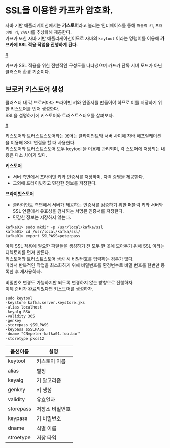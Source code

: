 # SSL을 이용한 카프카 암호화.  

자바 기반 애플리케이션에서는 **키스토어**라고 불리는 인터페이스를 통해 `퍼블릭 키`, `프라이빗 키`, `인증서`를 추상화해 제공한다.       
카프카 또한 자바 기반 애플리케이션이므로 자바의 `keytool` 이라는 명령어를 이용해 **카프카에 SSL 적용 작업을 진행하게 된다.**         

[#](#)  

카프카 SSL 적용을 위한 전반적인 구성도를 나타냈으며 카프카 단독 서버 모드가 아닌 클러스터 환경 기준이다.       

## 브로커 키스토어 생성 

클러스터 내 각 브로커마다 프라이빗 키와 인증서를 만들어야 하므로 이를 저장하기 위한 키스토어를 먼저 생성한다.     
SSL을 설명하기에 키스토어와 트러스트스터오를 살펴보자.  

[#](#)   

키스토어와 트러스트스토어라는 용어는 클라이언트와 서버 사이에 자바 애프릴케이션을 이용해 SSL 연결을 할 때 사용한다.   
키스토어와 트러스트스토어 모두 keytool 을 이용해 관리되며, 각 스토어에 저장되는 내용은 다소 차이가 있다.    

**키스토어**
* 서버 측면에서 프라이빗 키와 인증서를 저장하며, 자격 증명을 제공한다.    
* 그외에 프라이빗하고 민감한 정보를 저장한다.     
   
**프라이빗스토어**   
* 클라이언트 측면에서 서버가 제공하는 인증서를 검증하기 위한 퍼블릭 키와 서버와 SSL 연결에서 유효성을 검사하는 서명된 인증서를 저장한다.  
* 민감한 정보는 저장하지 않는다.  

```shell
kafka01> sudo mkdir -p /usr/local/kafka/ssl
kafka01> cd /usr/local/kafka/ssl/
kafka01> export SSLPASS=peterpass
```
아제 SSL 적용에 필요한 파일들을 생성하기 전 모두 한 곳에 모아두기 위해 SSL 이라는 디렉토리를 먼저 만든다.   
키스토어와 트러스트스토어 생성 시 비밀번호를 입력하는 경우가 많다.   
따라서 반복적인 작업을 최소화하기 위해 비밀번호를 환경변수로 비밀 번호룰 한번만 등록한 후 재사용하자.   

비밀번호 변경도 가능하지만 되도록 변경하지 않는 방향으로 진행하자.   
이제 준비가 완료되었다면 키스토어를 생성하자.  

```
sudo keytool 
-keystore kafka.server.keystore.jks 
-alias localhost 
-keyalg RSA 
-validity 365 
-genkey 
-storepass $SSLPASS 
-keypass $SSLPASS 
-dname "CN=peter-kafka01.foo.bar" 
-storetype pkcs12
```

|옵션이름|설명|
|-----|---|
|keytool|키스토이 이름|
|alias|별칭|
|keyalg|키 알고리즘|
|genkey|키 생성|
|validity|유효일자|
|storepass|저장소 비밀번호|
|keypass|키 비밀번호|  
|dname| 식별 이름|
|stroetype|저장 타입|  









